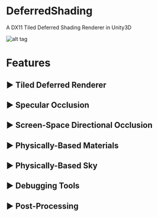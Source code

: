 DeferredShading
===============

A DX11 Tiled Deferred Shading Renderer in Unity3D

![alt tag](http://i.imgur.com/KJdYkwd.png)

Features
==============

► Tiled Deferred Renderer
----------------
► Specular Occlusion
----------------
► Screen-Space Directional Occlusion
----------------
► Physically-Based Materials
----------------
► Physically-Based Sky
----------------
► Debugging Tools
----------------
► Post-Processing
----------------
